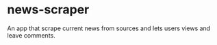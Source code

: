 # news-scraper
An app that scrape current news from sources and lets users views and leave comments.
